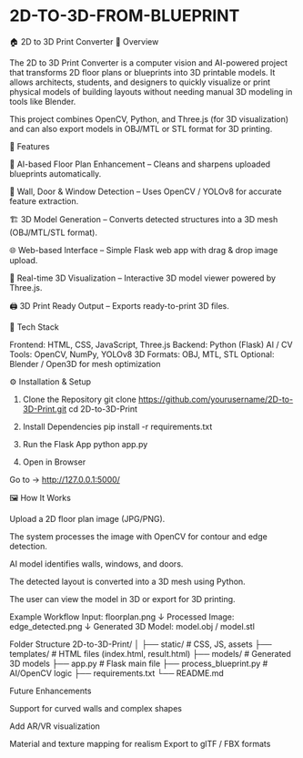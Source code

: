 # 2D-TO-3D-FROM-BLUEPRINT


🏠 2D to 3D Print Converter
📌 Overview

The 2D to 3D Print Converter is a computer vision and AI-powered project that transforms 2D floor plans or blueprints into 3D printable models.
It allows architects, students, and designers to quickly visualize or print physical models of building layouts without needing manual 3D modeling in tools like Blender.

This project combines OpenCV, Python, and Three.js (for 3D visualization) and can also export models in OBJ/MTL or STL format for 3D printing.

🚀 Features

🧠 AI-based Floor Plan Enhancement – Cleans and sharpens uploaded blueprints automatically.

🧱 Wall, Door & Window Detection – Uses OpenCV / YOLOv8 for accurate feature extraction.

🏗️ 3D Model Generation – Converts detected structures into a 3D mesh (OBJ/MTL/STL format).

🌐 Web-based Interface – Simple Flask web app with drag & drop image upload.

🎨 Real-time 3D Visualization – Interactive 3D model viewer powered by Three.js.

🖨️ 3D Print Ready Output – Exports ready-to-print 3D files.

🧩 Tech Stack

Frontend: HTML, CSS, JavaScript, Three.js
Backend: Python (Flask)
AI / CV Tools: OpenCV, NumPy, YOLOv8
3D Formats: OBJ, MTL, STL
Optional: Blender / Open3D for mesh optimization

⚙️ Installation & Setup
1. Clone the Repository
git clone https://github.com/yourusername/2D-to-3D-Print.git
cd 2D-to-3D-Print

2. Install Dependencies
pip install -r requirements.txt

3. Run the Flask App
python app.py

4. Open in Browser

Go to → http://127.0.0.1:5000/

🖼️ How It Works

Upload a 2D floor plan image (JPG/PNG).

The system processes the image with OpenCV for contour and edge detection.

AI model identifies walls, windows, and doors.

The detected layout is converted into a 3D mesh using Python.

The user can view the model in 3D or export for 3D printing.

 Example Workflow
Input: floorplan.png
↓
Processed Image: edge_detected.png
↓
Generated 3D Model: model.obj / model.stl

 Folder Structure
2D-to-3D-Print/
│
├── static/               # CSS, JS, assets
├── templates/            # HTML files (index.html, result.html)
├── models/               # Generated 3D models
├── app.py                # Flask main file
├── process_blueprint.py  # AI/OpenCV logic
├── requirements.txt
└── README.md

 Future Enhancements

 Support for curved walls and complex shapes

 Add AR/VR visualization

Material and texture mapping for realism
 Export to glTF / FBX formats
